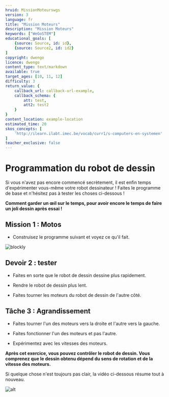 ```yaml
---
hruid: MissionMoteurswgs
version: 3
language: fr
title: "Mission Moteurs"
description: "Mission Moteurs"
keywords: ["WeGoSTEM"]
educational_goals: [
    {source: Source, id: id}, 
    {source: Source2, id: id2}
]
copyright: dwengo
licence: dwengo
content_type: text/markdown
available: true
target_ages: [10, 11, 12]
difficulty: 3
return_value: {
    callback_url: callback-url-example,
    callback_schema: {
        att: test,
        att2: test2
    }
}
content_location: example-location
estimated_time: 20
skos_concepts: [
    'http://ilearn.ilabt.imec.be/vocab/curr1/s-computers-en-systemen'
]
teacher_exclusive: false
---
```

# Programmation du robot de dessin

Si vous n'avez pas encore commencé secrètement, il est enfin temps d'expérimenter vous-même votre robot dessinateur ! Faites le programme de base et n'hésitez pas à tester les choses ci-dessous !

**Comment garder un œil sur le temps, pour avoir encore le temps de faire un joli dessin après essai !**

## Mission 1 : Motos

* Construisez le programme suivant et voyez ce qu'il fait.

![blockly](@learning-object/wgs_Motoren1/fr/3)


## Devoir 2 : tester

* Faites en sorte que le robot de dessin dessine plus rapidement.

* Rendre le robot de dessin plus lent.

* Faites tourner les moteurs du robot de dessin de l'autre côté.


## Tâche 3 : Agrandissement

* Faites tourner l'un des moteurs vers la droite et l'autre vers la gauche.

* Faites fonctionner l'un des moteurs et pas l'autre.

* Expérimentez avec les vitesses des moteurs.

**Après cet exercice, vous pouvez contrôler le robot de dessin. Vous comprenez que le dessin obtenu dépend du sens de rotation et de la vitesse des moteurs.**

Si quelque chose n'est toujours pas clair, la vidéo ci-dessous résume tout à nouveau.

![alt](@youtube/https://www.youtube.com/embed/XPbozIs9NcE "Vidéo WeGoSTEM")